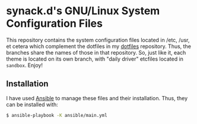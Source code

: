 # synack.d's GNU/Linux System Configuration Files
This repository contains the system configuration files located in /etc, /usr, et cetera
which complement the dotfiles in my [dotfiles](https://github.com/synackd/dotfiles)
repository. Thus, the branches share the names of those in that repository. So, just
like it, each theme is located on its own branch, with "daily driver" etcfiles located
in `sandbox`. Enjoy!

## Installation
I have used [Ansible](https://github.com/ansible/ansible) to manage these files and
their installation. Thus, they can be installed with:
```bash
$ ansible-playbook -K ansible/main.yml
```
